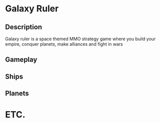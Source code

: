 # Galaxy Ruler

## Description

Galaxy ruler is a space themed MMO strategy game where you build your empire, conquer planets, make alliances and fight in wars

## Gameplay

## Ships

## Planets

# ETC.
